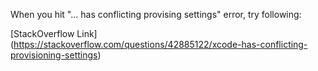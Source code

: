 When you hit "... has conflicting provising settings" error, try following:

[StackOverflow Link] (https://stackoverflow.com/questions/42885122/xcode-has-conflicting-provisioning-settings)
